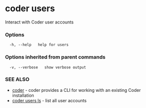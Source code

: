 # coder users

Interact with Coder user accounts

### Options

```text
  -h, --help   help for users
```

### Options inherited from parent commands

```text
  -v, --verbose   show verbose output
```

### SEE ALSO

- [coder](coder.md) - coder provides a CLI for working with an existing Coder
  installation
- [coder users ls](coder_users_ls.md) - list all user accounts
